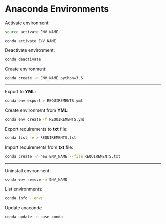 # Anaconda Environments


Activate environment:

```bash
source activate ENV_NAME
```

```bash
conda activate ENV_NAME
```

Deactivate environment:

```bash
conda deactivate
```

Create environment:

```bash
conda create -n ENV_NAME python=3.6
```

<hr>

Export to **YML**:

```bash
conda env export > REQUIREMENTS.yml
```

Create environment from **YML**:

```bash
conda env create -f REQUIREMENTS.yml
```

Export requirements to **txt** file:

```bash
conda list -e > REQUIREMENTS.txt
```

Import requirements from **txt** file:

```bash
conda create -n new ENV_NAME --file REQUIREMENTS.txt
```

<hr>


Uninstall environment:

```bash
conda env remove -n ENV_NAME
```

List environments:

```bash
conda info --envs
```

Update anaconda:

```bash
conda update -n base conda
```
